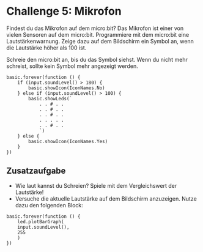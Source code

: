 # Challenge 5: Mikrofon

Findest du das Mikrofon auf dem micro:bit? Das Mikrofon ist einer von vielen Sensoren auf dem micro:bit. Programmiere mit dem micro:bit eine Lautstärkenwarnung. Zeige dazu auf dem Bildschirm ein Symbol an, wenn die Lautstärke höher als 100 ist.

Schreie den micro:bit an, bis du das Symbol siehst. Wenn du nicht mehr schreist, sollte kein Symbol mehr angezeigt werden.

```blocks
basic.forever(function () {
    if (input.soundLevel() > 180) {
        basic.showIcon(IconNames.No)
    } else if (input.soundLevel() > 100) {
        basic.showLeds(`
            . . # . .
            . . # . .
            . . # . .
            . . . . .
            . . # . .
            `)
    } else {
        basic.showIcon(IconNames.Yes)
    }
})
```

## Zusatzaufgabe

 - Wie laut kannst du Schreien? Spiele mit dem Vergleichswert der Lautstärke!
 - Versuche die aktuelle Lautstärke auf dem Bildschirm anzuzeigen. Nutze dazu den folgenden Block:

```blocks
basic.forever(function () {
    led.plotBarGraph(
    input.soundLevel(),
    255
    )
})

```

<script src="../../assets/js/gh-pages-embed.js"></script><script>makeCodeRender("https://makecode.microbit.org/", "InES-HPMM/zhaw_lightbag");</script>